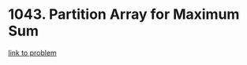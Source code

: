 # 1043. Partition Array for Maximum Sum

[link to problem](https://leetcode.com/problems/partition-array-for-maximum-sum/description/)
